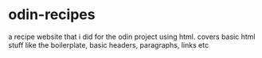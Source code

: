 # odin-recipes
a recipe website that i did for the odin project using html. covers basic html stuff like the boilerplate, basic headers, paragraphs, links etc
